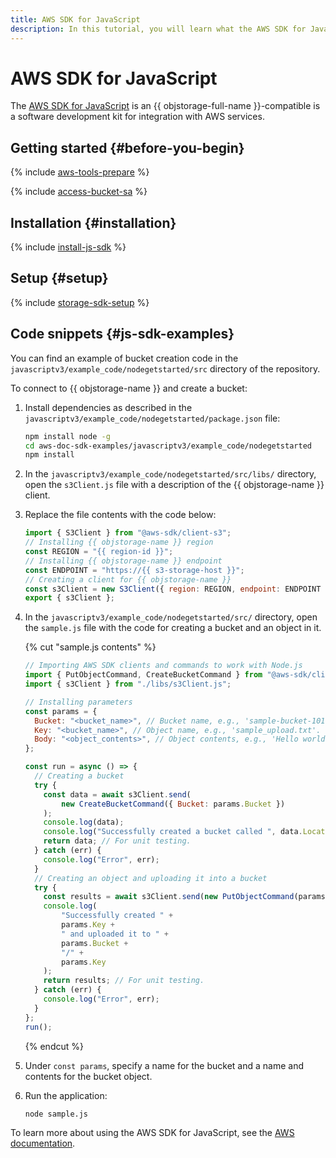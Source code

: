 ```yaml
---
title: AWS SDK for JavaScript
description: In this tutorial, you will learn what the AWS SDK for JavaScript is, how to install and configure it, and will also see some code snippets.
---
```


# AWS SDK for JavaScript


The [AWS SDK for JavaScript](https://aws.amazon.com/sdk-for-javascript/) is an {{ objstorage-full-name }}-compatible is a software development kit for integration with AWS services.

## Getting started {#before-you-begin}

{% include [aws-tools-prepare](../../_includes/aws-tools/aws-tools-prepare.md) %}

{% include [access-bucket-sa](../../_includes/storage/access-bucket-sa.md) %}

## Installation {#installation}

{% include [install-js-sdk](../../_includes/aws-tools/install-js-sdk.md) %}

## Setup {#setup}

{% include [storage-sdk-setup](../_includes_service/storage-sdk-setup-storage-url.md) %}

## Code snippets {#js-sdk-examples}

You can find an example of bucket creation code in the `javascriptv3/example_code/nodegetstarted/src` directory of the repository.

To connect to {{ objstorage-name }} and create a bucket:

1. Install dependencies as described in the `javascriptv3/example_code/nodegetstarted/package.json` file:

    ```bash
    npm install node -g
    cd aws-doc-sdk-examples/javascriptv3/example_code/nodegetstarted
    npm install
    ```

1. In the `javascriptv3/example_code/nodegetstarted/src/libs/` directory, open the `s3Client.js` file with a description of the {{ objstorage-name }} client.
1. Replace the file contents with the code below:

    ```js
    import { S3Client } from "@aws-sdk/client-s3";
    // Installing {{ objstorage-name }} region
    const REGION = "{{ region-id }}";
    // Installing {{ objstorage-name }} endpoint
    const ENDPOINT = "https://{{ s3-storage-host }}";
    // Creating a client for {{ objstorage-name }}
    const s3Client = new S3Client({ region: REGION, endpoint: ENDPOINT });
    export { s3Client };
    ```

1. In the `javascriptv3/example_code/nodegetstarted/src/` directory, open the `sample.js` file with the code for creating a bucket and an object in it.

    {% cut "sample.js contents" %}

    ```js
    // Importing AWS SDK clients and commands to work with Node.js
    import { PutObjectCommand, CreateBucketCommand } from "@aws-sdk/client-s3";
    import { s3Client } from "./libs/s3Client.js";

    // Installing parameters
    const params = {
      Bucket: "<bucket_name>", // Bucket name, e.g., 'sample-bucket-101'.
      Key: "<bucket_name>", // Object name, e.g., 'sample_upload.txt'.
      Body: "<object_contents>", // Object contents, e.g., 'Hello world!".
    };

    const run = async () => {
      // Creating a bucket
      try {
        const data = await s3Client.send(
            new CreateBucketCommand({ Bucket: params.Bucket })
        );
        console.log(data);
        console.log("Successfully created a bucket called ", data.Location);
        return data; // For unit testing.
      } catch (err) {
        console.log("Error", err);
      }
      // Creating an object and uploading it into a bucket
      try {
        const results = await s3Client.send(new PutObjectCommand(params));
        console.log(
            "Successfully created " +
            params.Key +
            " and uploaded it to " +
            params.Bucket +
            "/" +
            params.Key
        );
        return results; // For unit testing.
      } catch (err) {
        console.log("Error", err);
      }
    };
    run();
    ```

    {% endcut %}

1. Under `const params`, specify a name for the bucket and a name and contents for the bucket object.
1. Run the application:

    ```bash
    node sample.js
    ```

To learn more about using the AWS SDK for JavaScript, see the [AWS documentation](https://docs.aws.amazon.com/sdk-for-javascript/v3/developer-guide/getting-started-nodejs.html).